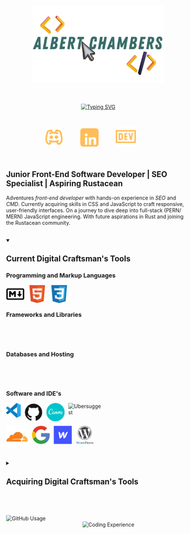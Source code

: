 <h1 align="center">
  <a href="https://github.com/AlbertChambers">
    <img width="360" src="Readme Img Src/AC Name.png" alt="Albert Chambers" /></a>
</h1>
&#8287;

<!--SVG Intro-->
<p align="center">
  <a href="https://git.io/typing-svg"><img src="https://readme-typing-svg.demolab.com?font=Poppins&weight=500&size=42&pause=1000&color=FFBD59&background=28476B00&center=true&vCenter=true&random=false&width=1000&lines=freeCodeCamp+Camper;CodeWars+Warrior;SpeedTyper+Trooper;CodeSpace+Student;Scrimba Scrimer;CSSBattle Brawler" alt="Typing SVG" /></a>
</p>
&#8287;

<!-- Social icons section -->
<p align="center">
  <a href="https://discord.gg/235437942397468673"><img alt="Albert Chambers Discord" title="AC Discord" width="50px" src="Readme Img Src/Discord Icon.png"/></a>
  &#8287;&#8287;&#8287;&#8287;&#8287;&#8287;&#8287;&#8287;&#8287;&#8287;
  <a href="https://www.linkedin.com/in/albert-chambers/"><img width="50px" alt="Albert Chambers LinkedIn" title="AC LinkedIn" src="Readme Img Src/LinkedIn Icon.png"/></a>
    &#8287;&#8287;&#8287;&#8287;&#8287;&#8287;&#8287;&#8287;&#8287;&#8287;
  <a href="(https://dev.to/albert_chambers)"><img width="55px" alt="Albert Chambers Dev.to" title="AC Dev.to" src="Readme Img Src/DEV Icon.png"></a>
  &#8287;&#8287;&#8287;&#8287;&#8287;&#8287;&#8287;&#8287;&#8287;&#8287;
</p>
&#8287;

<summary><h2>Junior Front-End Software Developer | SEO Specialist | Aspiring Rustacean</h2></summary>
<p>Adventures <em>front-end developer</em> with hands-on experience in <em>SEO</em> and <em>CMD</em>. Currently acquiring skills in CSS and JavaScript to craft responsive, user-friendly interfaces. On a journey to dive deep into full-stack (PERN/ MERN) JavaScript engineering. With future aspirations in Rust and joining the Rustacean community.</p>
&#8287;

<Details open>
<summary><h2>Current Digital Craftsman's Tools</h2></summary>

<h3>Programming and Markup Languages</h3>
<p>
  <a href="#"><img align="left" alt="Mark Down" Title="Markdown" width="50px" style="padding-right:10px;" src="https://github.com/devicons/devicon/blob/master/icons/markdown/markdown-original.svg"></a>&#8287;&#8287;
  <a href="#"><img align="left" alt="HyperText Markup Language" Title="HTML5" width="50px" style="padding-right:10px;" src="https://github.com/devicons/devicon/blob/master/icons/html5/html5-original.svg"></a>&#8287;&#8287;
  <a href="#"><img align="left" alt="Cascade Sheet Style Three" Title="CSS3" width="50px" style="padding-right:10px;" src="https://github.com/devicons/devicon/blob/master/icons/css3/css3-original.svg"></a>&#8287;&#8287;
</p>
&#8287;

<h3>Frameworks and Libraries</h3>
<p>
  <a href="#"><img align="left" alt="" Title="" width="50px" style="padding-right:10px;" src="https://github.com/devicons/devicon/blob/master/"></a>&#8287;&#8287;
</p>
&#8287;

<h3>Databases and Hosting</h3>
<p>
  <a href="#"><img align="left" alt="" Title="" width="50px" style="padding-right:10px;" src=""></a>&#8287;&#8287;
</p>
&#8287;

<h3>Software and IDE's</h3>
<p>
  <a href="#"><img align="left" alt="Virtual Studio Code" Title="VS Code" width="40px" style="padding-right:10px;" src="https://github.com/devicons/devicon/blob/master/icons/vscode/vscode-original.svg"></a>&#8287;&#8287;
  <a href="#"><img align="left" alt="GitHub" Title="GitHub" width="50px" style="padding-right:10px;" src="https://github.com/devicons/devicon/blob/master/icons/github/github-original.svg"></a>&#8287;&#8287;
  <a href="#"><img align="left" alt="Canva" Title="Canva" width="50px" style="padding-right:10px;" src="https://github.com/devicons/devicon/blob/master/icons/canva/canva-original.svg"></a>&#8287;&#8287;
  <a href="#"><img align="left" alt="Ubersuggest" Title="Ubersuggest" width="90px" style="padding-right:10px;" src="https://app.neilpatel.com/static/media/ubersuggest-logo-orange.3154e20654de42b205ba71720d1f44c6.svg"></a>&#8287;&#8287;
</p>&#8287;<p>
  <a href="#"><img align="left" alt="Cloudflare" Title="Cloudflare" width="60px" style="padding-right:10px;" src="https://github.com/devicons/devicon/blob/master/icons/cloudflare/cloudflare-original.svg"></a>&#8287;&#8287;
  <a href="#"><img align="left" alt="Google" Title="Google" width="50px" style="padding-right:10px;" src="https://github.com/devicons/devicon/blob/master/icons/google/google-original.svg"></a>&#8287;&#8287;
  <a href="#"><img align="left" alt="WebFlow" Title="WebFlow" width="50px" style="padding-right:10px;" src="https://github.com/devicons/devicon/blob/master/icons/webflow/webflow-original.svg"></a>&#8287;&#8287;
  <a href="#"><img align="left" alt="WordPress" Title="WordPress" width="50px" style="padding-right:10px;" src="https://github.com/devicons/devicon/blob/master/icons/wordpress/wordpress-original.svg"></a>&#8287;&#8287;
</p>
</Details>
&#8287;

&#8287;
<Details close>
<summary><h2>Acquiring Digital Craftsman's Tools</h2></summary>
&#8287;

<h3>Next Programming and Markup Languages</h3>
<p>
  <a href="#"><img align="left" alt="SASS" Title="SASS" width="50px" style="padding-right:10px;" src="https://github.com/devicons/devicon/blob/master/icons/sass/sass-original.svg"></a>&#8287;&#8287;
  <a href="#"><img align="left" alt="JavaScript" Title="JavaScript" width="50px" style="padding-right:10px;" src="https://github.com/devicons/devicon/blob/master/icons/javascript/javascript-original.svg"></a>&#8287;&#8287;
  <a href="#"><img align="left" alt="Python" Title="Python" width="50px" style="padding-right:10px;" src="https://github.com/devicons/devicon/blob/master/icons/python/python-original.svg"></a>&#8287;&#8287;
  <a href="#"><img align="left" alt="CSharp" Title="C#" width="50px" style="padding-right:10px;" src="https://github.com/devicons/devicon/blob/master/icons/csharp/csharp-original.svg"></a>&#8287;&#8287;
</p>&#8287;<p>
  <a href="#"><img align="left" alt="GraphQL" Title="GraphQL" width="50px" style="padding-right:10px;" src="https://github.com/devicons/devicon/blob/master/icons/graphql/graphql-plain.svg"></a>&#8287;&#8287;
  <a href="#"><img align="left" alt="Mathematics Laboratory" Title="MATLAB" width="50px" style="padding-right:10px;" src="https://github.com/devicons/devicon/blob/master/icons/matlab/matlab-original.svg"></a>&#8287;&#8287;
  <a href="#"><img align="left" alt="Rust" Title="Rust" width="50px" style="padding-right:10px;" src="https://github.com/devicons/devicon/blob/master/icons/rust/rust-original.svg"></a>&#8287;&#8287;
  <a href="#"><img align="left" alt="Svelte" Title="Svelte" width="50px" style="padding-right:10px;" src="https://github.com/devicons/devicon/blob/master/icons/svelte/svelte-original.svg"></a>&#8287;&#8287;
</p>&#8287;<p>
  <a href="#"><img align="left" alt="XML" Title="XML" width="50px" style="padding-right:10px;" src="https://github.com/devicons/devicon/blob/master/icons/xml/xml-original.svg"></a>&#8287;&#8287;
  <a href="#"><img align="left" alt="XML" Title="XML" width="50px" style="padding-right:10px;" src="https://github.com/devicons/devicon/blob/master/icons/typescript/typescript-original.svg"></a>&#8287;&#8287;
</p>
&#8287;

<h3 style="padding-right:10px;"> Next Frameworks and Libraries</h3>
<p>
  <a href="#"><img align="left" alt="React" Title="React" width="50px" style="padding-right:10px;" src="https://github.com/devicons/devicon/blob/master/icons/react/react-original.svg"></a>&#8287;&#8287;
  <a href="#"><img align="left" alt="Bootstrap" Title="Bootstrap" width="50px" style="padding-right:10px;" src="https://github.com/devicons/devicon/blob/master/icons/bootstrap/bootstrap-original.svg"></a>&#8287;&#8287;
  <a href="#"><img align="left" alt="ReactBootstrap" Title="ReactBootstrap" width="50px" style="padding-right:10px;" src="https://github.com/devicons/devicon/blob/master/icons/reactbootstrap/reactbootstrap-original.svg"></a>&#8287;&#8287;
  <a href="#"><img align="left" alt="Alpinejs" Title="Alpinejs" width="50px" style="padding-right:10px;" src="https://github.com/devicons/devicon/blob/master/icons/alpinejs/alpinejs-original.svg"></a>&#8287;&#8287;
</p>&#8287;<p>
  <a href="#"><img align="left" alt="D3js" Title="D3js" width="50px" style="padding-right:10px;" src="https://github.com/devicons/devicon/blob/master/icons/d3js/d3js-plain.svg"></a>&#8287;&#8287;
  <a href="#"><img align="left" alt="Expressjs" Title="Expressjs" width="50px" style="padding-right:10px;" src="https://github.com/devicons/devicon/blob/master/icons/express/express-original.svg"></a>&#8287;&#8287;
  <a href="#"><img align="left" alt="Redux" Title="Redux" width="50px" style="padding-right:10px;" src="https://github.com/devicons/devicon/blob/master/icons/redux/redux-original.svg"></a>&#8287;&#8287;
  <a href="#"><img align="left" alt="gRPC" Title="gRPC" width="50px" style="padding-right:10px;" src="https://github.com/devicons/devicon/blob/master/icons/grpc/grpc-original.svg"></a>&#8287;&#8287;
</p>&#8287;<p>
  <a href="#"><img align="left" alt="tRPC" Title="tRPC" width="50px" style="padding-right:10px;" src="https://github.com/devicons/devicon/blob/master/icons/trpc/trpc-original.svg"></a>&#8287;&#8287;
  <a href="#"><img align="left" alt="jQuery" Title="jQuery" width="50px" style="padding-right:10px;" src="https://github.com/devicons/devicon/blob/master/icons/jquery/jquery-original.svg"></a>&#8287;&#8287;
  <a href="#"><img align="left" alt="JavaScript Object Notation" Title="JSON" width="50px" style="padding-right:10px;" src="https://github.com/devicons/devicon/blob/master/icons/json/json-original.svg"></a>&#8287;&#8287;
  <a href="#"><img align="left" alt="NPMjs" Title="NPMjs" width="50px" style="padding-right:10px;" src="https://github.com/devicons/devicon/blob/master/icons/npm/npm-original-wordmark.svg"></a>&#8287;&#8287;
</p>&#8287;<p>
  <a href="#"><img align="left" alt="Performant NPM" Title="PNPM" width="50px" style="padding-right:10px;" src="https://github.com/devicons/devicon/blob/master/icons/pnpm/pnpm-original.svg"></a>&#8287;&#8287; 
  <a href="#"><img align="left" alt="MatPlotLib" Title="MatPlotLib" width="50px" style="padding-right:10px;" src="https://github.com/devicons/devicon/blob/master/icons/matplotlib/matplotlib-original.svg"></a>&#8287;&#8287;
  <a href="#"><img align="left" alt="Mongoose" Title="Mongoose" width="50px" style="padding-right:10px;" src="https://github.com/devicons/devicon/blob/master/icons/mongoose/mongoose-original.svg"></a>&#8287;&#8287;
  <a href="#"><img align="left" alt="Nextjs" Title="Nextjs" width="50px" style="padding-right:10px;" src="https://github.com/devicons/devicon/blob/master/icons/nextjs/nextjs-original.svg"></a>&#8287;&#8287;
</p>&#8287;<p>
  <a href="#"><img align="left" alt="Numpy" Title="Numpy" width="50px" style="padding-right:10px;" src="https://github.com/devicons/devicon/blob/master/icons/numpy/numpy-original.svg"></a>&#8287;&#8287;
  <a href="#"><img align="left" alt="Pandas" Title="Pandas" width="50px" style="padding-right:10px;" src="https://github.com/devicons/devicon/blob/master/icons/pandas/pandas-original.svg"></a>&#8287;&#8287;
  <a href="#"><img align="left" alt="Socketio" Title="Socketio" width="50px" style="padding-right:10px;" src="https://github.com/devicons/devicon/blob/master/icons/socketio/socketio-original.svg"></a>&#8287;&#8287;
  <a href="#"><img align="left" alt="TensorFlow" Title="TensorFlow" width="50px" style="padding-right:10px;" src="https://github.com/devicons/devicon/blob/master/icons/tensorflow/tensorflow-original.svg"></a>&#8287;&#8287; 
</p>&#8287;<p>
  <a href="#"><img align="left" alt="Vuejs" Title="Vuejs" width="50px" style="padding-right:10px;" src="https://github.com/devicons/devicon/blob/master/icons/vuejs/vuejs-original.svg"></a>&#8287;&#8287;
</p>
&#8287;

<h3>Next Databases and Hosting</h3>
<p>
  <a href="#"><img align="left" alt="Bash" Title="Bash" width="50px" style="padding-right:10px;" src="https://github.com/devicons/devicon/blob/master/icons/bash/bash-plain.svg"></a>&#8287;&#8287;
  <a href="#"><img align="left" alt="MongoDB" Title="MongoDB" width="50px" style="padding-right:10px;" src="https://github.com/devicons/devicon/blob/master/icons/mongodb/mongodb-original.svg"></a>&#8287;&#8287;
  <a href="#"><img align="left" alt="Netlify" Title="Netlify" width="50px" style="padding-right:10px;" src="https://github.com/devicons/devicon/blob/master/icons/netlify/netlify-original.svg"></a>&#8287;&#8287;
  <a href="#"><img align="left" alt="Nodejs" Title="Nodejs" width="50px" style="padding-right:10px;" src="https://github.com/devicons/devicon/blob/master/icons/nodejs/nodejs-original.svg"></a>&#8287;&#8287;
</p>&#8287;<p>
  <a href="#"><img align="left" alt="PostgreSQL" Title="PostgreSQL" width="50px" style="padding-right:10px;" src="https://github.com/devicons/devicon/blob/master/icons/postgresql/postgresql-original.svg"></a>&#8287;&#8287;
  <a href="#"><img align="left" alt="Supabase" Title="Supabase" width="50px" style="padding-right:10px;" src="https://github.com/devicons/devicon/blob/master/icons/supabase/supabase-original.svg"></a>&#8287;&#8287;
</p>
&#8287;

<h3>Next Software and IDE's</h3>
<p>
  <a href="#"><img align="left" alt="Figma" Title="Figma" width="50px" style="padding-right:10px;" src="https://github.com/devicons/devicon/blob/master/icons/figma/figma-original.svg"></a>&#8287;&#8287;
  <a href="#"><img align="left" alt="Git" Title="Git" width="50px" style="padding-right:10px;" src="https://github.com/devicons/devicon/blob/master/icons/git/git-original.svg"></a>&#8287;&#8287;
  <a href="#"><img align="left" alt="Jupyter" Title="Jupyter" width="50px" style="padding-right:10px;" src="https://github.com/devicons/devicon/blob/master/icons/jupyter/jupyter-original.svg"></a>&#8287;&#8287;
  <a href="#"><img align="left" alt="Vitejs" Title="Vitejs" width="50px" style="padding-right:10px;" src="https://github.com/devicons/devicon/blob/master/icons/vitejs/vitejs-original.svg"></a>&#8287;&#8287;
</p>
</details>
&#8287;

<!--Statistic Elements-->
&#8287;
<p>
  <a href="#"><img align="left" alt="GitHub Usage" width="420px" style="padding-right:10px;" src="https://github-readme-stats.vercel.app/api?username=AlbertChambers&show_icons=true&theme=gruvbox"></a>&#8287;&#8287;
  <a href="#"><img align="right" alt="Coding Experience" width="285px" style="padding-right:10px;" src="https://github-readme-stats.vercel.app/api/top-langs/?username=AlbertChambers&layout=donut&theme=gruvbox&include_all_commits=true"></a>&#8287;&#8287;
</p>
</details>
&#8287;

